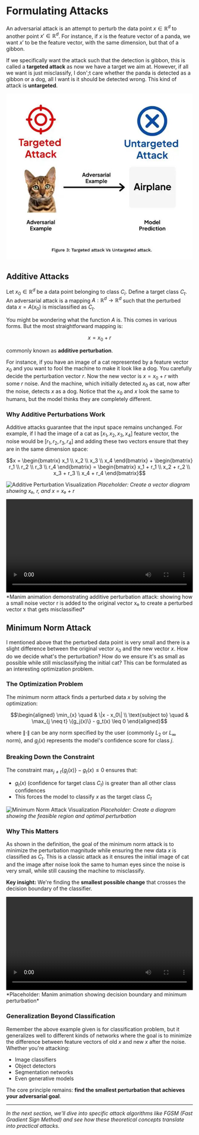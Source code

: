 # Formulating Attacks

An adversarial attack is an attempt to perturb the data point $x \in \mathbb{R}^d$ to another point $x' \in \mathbb{R}^d$. For instance, if $x$ is the feature vector of a panda, we want $x'$ to be the feature vector, with the same dimension, but that of a gibbon. 

If we specifically want the attack such that the detection is gibbon, this is called a **targeted attack** as now we have a target we aim at. However, if all we want is just misclassify, I don';t care whether the panda is detected as a gibbon or a dog, all I want is it should be detected wrong. This kind of attack is **untargeted**.

![Types of Attacks Visualization](attack_types.jpg)

## Additive Attacks

Let $x_0 \in \mathbb{R}^d$ be a data point belonging to class $C_i$. Define a target class $C_t$. An adversarial attack is a mapping $A: \mathbb{R}^d \to \mathbb{R}^d$ such that the perturbed data $x = A(x_0)$ is misclassified as $C_t$.

You might be wondering what the function $A$ is. This comes in various forms. But the most straightforward mapping is:

$$x = x_0 + r$$

commonly known as **additive perturbation**.

For instance, if you have an image of a cat represented by a feature vector $x_0$ and you want to fool the machine to make it look like a dog. You carefully decide the perturbation vector $r$. Now the new vector is $x = x_0 + r$ with some $r$ noise. And the machine, which initially detected $x_0$ as cat, now after the noise, detects $x$ as a dog. Notice that the $x_0$ and $x$ look the same to humans, but the model thinks they are completely different.

### Why Additive Perturbations Work

Additive attacks guarantee that the input space remains unchanged. For example, if I had the image of a cat as $[x_1, x_2, x_3, x_4]$ feature vector, the noise would be $[r_1, r_2, r_3, r_4]$ and adding these two vectors ensure that they are in the same dimension space:

$$x = \begin{bmatrix} x_1 \\ x_2 \\ x_3 \\ x_4 \end{bmatrix} + \begin{bmatrix} r_1 \\ r_2 \\ r_3 \\ r_4 \end{bmatrix} = \begin{bmatrix} x_1 + r_1 \\ x_2 + r_2 \\ x_3 + r_3 \\ x_4 + r_4 \end{bmatrix}$$

![Additive Perturbation Visualization](additive_perturbation.png)
*Placeholder: Create a vector diagram showing x₀, r, and x = x₀ + r*

<video width="100%" controls>
  <source src="../videos/media/videos/additive/Additive.mp4" type="video/mp4">
  Your browser does not support the video tag.
</video>
*Manim animation demonstrating additive perturbation attack: showing how a small noise vector r is added to the original vector x₀ to create a perturbed vector x that gets misclassified*

## Minimum Norm Attack

I mentioned above that the perturbed data point is very small and there is a slight difference between the original vector $x_0$ and the new vector $x$. How do we decide what's the perturbation? How do we ensure it's as small as possible while still misclassifying the initial cat? This can be formulated as an interesting optimization problem.

### The Optimization Problem

The minimum norm attack finds a perturbed data $x$ by solving the optimization:

$$\begin{aligned}
\min_{x} \quad & \|x - x_0\| \\
\text{subject to} \quad & \max_{j \neq t} \{g_j(x)\} - g_t(x) \leq 0
\end{aligned}$$

where $\|\cdot\|$ can be any norm specified by the user (commonly $L_2$ or $L_\infty$ norm), and $g_j(x)$ represents the model's confidence score for class $j$.

### Breaking Down the Constraint

The constraint $\max_{j \neq t} \{g_j(x)\} - g_t(x) \leq 0$ ensures that:
- $g_t(x)$ (confidence for target class $C_t$) is greater than all other class confidences
- This forces the model to classify $x$ as the target class $C_t$

![Minimum Norm Attack Visualization](minimum_norm_attack.png)
*Placeholder: Create a diagram showing the feasible region and optimal perturbation*

### Why This Matters

As shown in the definition, the goal of the minimum norm attack is to minimize the perturbation magnitude while ensuring the new data $x$ is classified as $C_t$. This is a classic attack as it ensures the initial image of cat and the image after noise look the same to human eyes since the noise is very small, while still causing the machine to misclassify.

**Key insight:** We're finding the **smallest possible change** that crosses the decision boundary of the classifier.

<video width="100%" controls>
  <source src="minimum_norm_demo.mp4" type="video/mp4">
</video>
*Placeholder: Manim animation showing decision boundary and minimum perturbation*

### Generalization Beyond Classification

Remember the above example given is for classification problem, but it generalizes well to different kinds of networks where the goal is to minimize the difference between feature vectors of old $x$ and new $x$ after the noise. Whether you're attacking:
- Image classifiers
- Object detectors
- Segmentation networks
- Even generative models

The core principle remains: **find the smallest perturbation that achieves your adversarial goal**.

---

*In the next section, we'll dive into specific attack algorithms like FGSM (Fast Gradient Sign Method) and see how these theoretical concepts translate into practical attacks.*